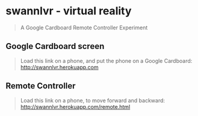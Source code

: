 # swannlvr - virtual reality
> A Google Cardboard Remote Controller Experiment

## Google Cardboard screen
> Load this link on a phone, and put the phone on a Google Cardboard:
http://swannlvr.herokuapp.com

## Remote Controller
> Load this link on a phone, to move forward and backward:
http://swannlvr.herokuapp.com/remote.html
